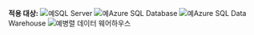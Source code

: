<Token>**적용 대상:** ![예](media/yes.png)SQL Server ![예](media/yes.png)Azure SQL Database ![예](media/yes.png)Azure SQL Data Warehouse ![예](media/yes.png)병렬 데이터 웨어하우스 </Token>

